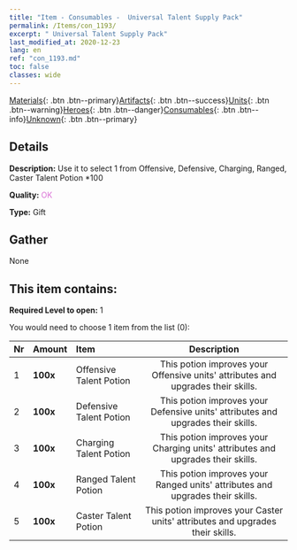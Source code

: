 ```yaml
---
title: "Item - Consumables -  Universal Talent Supply Pack"
permalink: /Items/con_1193/
excerpt: " Universal Talent Supply Pack"
last_modified_at: 2020-12-23
lang: en
ref: "con_1193.md"
toc: false
classes: wide
---
```

 [Materials](/Items/){: .btn .btn--primary}[Artifacts](/Items/Artifacts/){: .btn .btn--success}[Units](/Items/Units/){: .btn .btn--warning}[Heroes](/Items/Heroes/){: .btn .btn--danger}[Consumables](/Items/Consumables/){: .btn .btn--info}[Unknown](/Items/Unknown/){: .btn .btn--primary}

## Details
 **Description:** Use it to select 1 from Offensive, Defensive, Charging, Ranged, Caster Talent Potion *100

 **Quality:** <span style="color: #DA70D6">OK</span>

 **Type:** Gift

## Gather

  None

## This item contains:

 **Required Level to open:** 1

 You would need to choose 1 item from the list (0):

  | Nr | Amount |     Item    | Description |
  |:---|:-------|:------------|:-----------:|
  | 1 |  **100x** | Offensive Talent Potion | This potion improves your Offensive units' attributes and upgrades their skills.  | 
  | 2 |  **100x** | Defensive Talent Potion | This potion improves your Defensive units' attributes and upgrades their skills.  | 
  | 3 |  **100x** | Charging Talent Potion | This potion improves your Charging units' attributes and upgrades their skills.  | 
  | 4 |  **100x** | Ranged Talent Potion | This potion improves your Ranged units' attributes and upgrades their skills.  | 
  | 5 |  **100x** | Caster Talent Potion | This potion improves your Caster units' attributes and upgrades their skills.  | 
